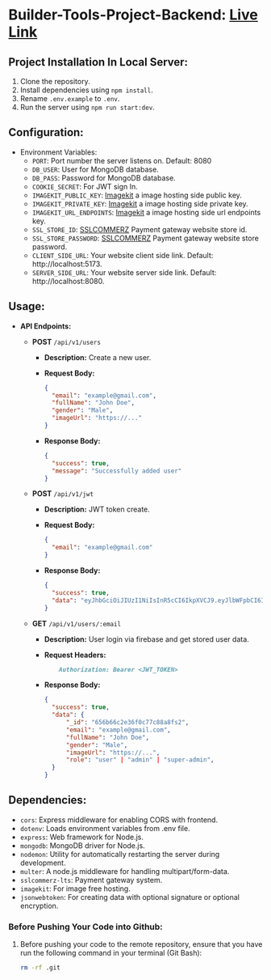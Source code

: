 # Builder-Tools-Project-Backend: [Live Link](https://ph-assignment-12-bulder-tools-serverside.onrender.com)

## Project Installation In Local Server:

1. Clone the repository.
2. Install dependencies using `npm install`.
3. Rename `.env.example` to `.env`.
4. Run the server using `npm run start:dev`.

## Configuration:

- Environment Variables:
  - `PORT`: Port number the server listens on. Default: 8080
  - `DB_USER`: User for MongoDB database.
  - `DB_PASS`: Password for MongoDB database.
  - `COOKIE_SECRET`: For JWT sign In.
  - `IMAGEKIT_PUBLIC_KEY`: [Imagekit](https://imagekit.io) a image hosting side public key.
  - `IMAGEKIT_PRIVATE_KEY`: [Imagekit](https://imagekit.io) a image hosting side private key.
  - `IMAGEKIT_URL_ENDPOINTS`: [Imagekit](https://imagekit.io) a image hosting side url endpoints key.
  - `SSL_STORE_ID`: [SSLCOMMERZ](https://sslcommerz.com) Payment gateway website store id.
  - `SSL_STORE_PASSWORD`: [SSLCOMMERZ](https://sslcommerz.com) Payment gateway website store password.
  - `CLIENT_SIDE_URL`: Your website client side link. Default: http://localhost:5173.
  - `SERVER_SIDE_URL`: Your website server side link. Default: http://localhost:8080.

## Usage:

- **API Endpoints:**

  - **POST** `/api/v1/users`

    - **Description:** Create a new user.
    - **Request Body:**

      ```json
      {
        "email": "example@gmail.com",
        "fullName": "John Doe",
        "gender": "Male",
        "imageUrl": "https://..."
      }
      ```

    - **Response Body:**

      ```json
      {
        "success": true,
        "message": "Successfully added user"
      }
      ```

  - **POST** `/api/v1/jwt`

    - **Description:** JWT token create.
    - **Request Body:**

      ```json
      {
        "email": "example@gmail.com"
      }
      ```

    - **Response Body:**

      ```json
      {
        "success": true,
        "data": "eyJhbGciOiJIUzI1NiIsInR5cCI6IkpXVCJ9.eyJlbWFpbCI6Imp1bW11bmlzbGFtNTE2QGdtYWlsLmNvbSIsImlhdCI6MTcxOTc2MDg3NywiZXhwIjoxNzIyMzUyODc3fQ.N0vsRZebvRIYMUDTOtDZp-Gz4d5NG4nDtSs11pTJEnQ"
      }
      ```

  - **GET** `/api/v1/users/:email`

    - **Description:** User login via firebase and get stored user data.
    - **Request Headers:**

      ```markdown
          Authorization: Bearer <JWT_TOKEN>
      ```

    - **Response Body:**

      ```json
      {
        "success": true,
        "data": {
            "_id": "656b66c2e36f0c77c88a8fs2",
            "email": "example@gmail.com",
            "fullName": "John Doe",
            "gender": "Male",
            "imageUrl": "https://...",
            "role": "user" | "admin" | "super-admin",
        }
      }
      ```

## Dependencies:

- `cors`: Express middleware for enabling CORS with frontend.
- `dotenv`: Loads environment variables from .env file.
- `express`: Web framework for Node.js.
- `mongodb`: MongoDB driver for Node.js.
- `nodemon`: Utility for automatically restarting the server during development.
- `multer`: A node.js middleware for handling multipart/form-data.
- `sslcommerz-lts`: Payment gateway system.
- `imagekit`: For image free hosting.
- `jsonwebtoken`: For creating data with optional signature or optional encryption.

### Before Pushing Your Code into Github:

1. Before pushing your code to the remote repository, ensure that you have run the following command in your terminal (Git Bash):

   ```bash
   rm -rf .git
   ```
